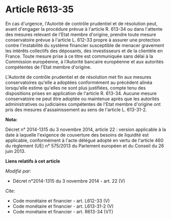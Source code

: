 # Article R613-35

En cas d'urgence, l'Autorité de contrôle prudentiel et de résolution peut, avant d'engager la procédure prévue à l'article R.
613-34 ou dans l'attente des mesures relevant de l'Etat membre d'origine, prendre toute mesure conservatoire prévue à
l'article L. 612-33 propre à assurer une protection contre l'instabilité du système financier susceptible de menacer
gravement les intérêts collectifs des déposants, des investisseurs et de la clientèle en France. Toute mesure prise à ce
titre est communiquée sans délai à la Commission européenne, à l'Autorité bancaire européenne et aux autorités compétentes de
l'Etat membre d'origine.

L'Autorité de contrôle prudentiel et de résolution met fin aux mesures conservatoires qu'elle a adoptées conformément au
précédent alinéa lorsqu'elle estime qu'elles ne sont plus justifiées, compte tenu des dispositions prises en application de
l'article R. 613-34. Aucune mesure conservatoire ne peut être adoptée ou maintenue après que les autorités administratives ou
judiciaires compétentes de l'Etat membre d'origine ont pris des mesures d'assainissement au sens de l'article L. 613-31-2.

**Nota:**

Décret n° 2014-1315 du 3 novembre 2014, article 22 : version applicable à la date à laquelle l'exigence de couverture des
besoins de liquidité est applicable, conformément à l'acte délégué adopté en vertu de l'article 460 du règlement (UE) n°
575/2013 du Parlement européen et du Conseil du 26 juin 2013.

**Liens relatifs à cet article**

_Modifié par_:

  - Décret n°2014-1315 du 3 novembre 2014 - art. 22 (V)

_Cite_:

  - Code monétaire et financier - art. L612-33 (V)
  - Code monétaire et financier - art. L613-31-2 (V)
  - Code monétaire et financier - art. R613-34 (VT)
